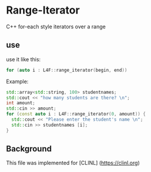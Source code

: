 # Range-Iterator
C++ for-each style iterators over a range

## use

use it like this: 
```c++
for (auto i : L4F::range_iterator(begin, end))
```

Example:
```c++
std::array<std::string, 100> studentnames;
std::cout << "how many students are there? \n";
int amount;
std::cin >> amount;
for (const auto i : L4F::range_iterator(0, amount)) {
  std::cout << "Please enter the student's name \n";
  std::cin >> studentnames [i];
}

```

## Background
This file was implemented for [CLINL] (https://clinl.org)
